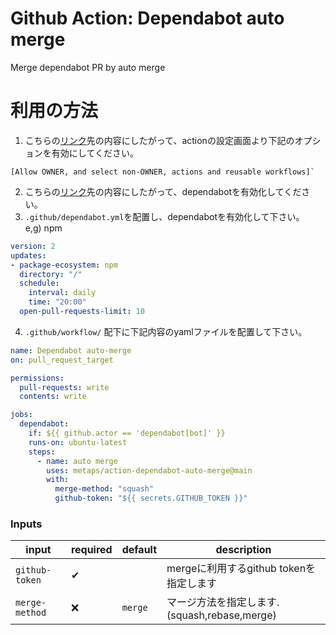 # Github Action: Dependabot auto merge
Merge dependabot PR by auto merge

# 利用の方法
1. こちらの[リンク](https://docs.github.com/ja/repositories/managing-your-repositorys-settings-and-features/enabling-features-for-your-repository/managing-github-actions-settings-for-a-repository#%E3%83%AA%E3%83%9D%E3%82%B8%E3%83%88%E3%83%AA%E3%81%AE-github-actions-%E6%A8%A9%E9%99%90%E3%82%92%E7%AE%A1%E7%90%86%E3%81%99%E3%82%8B)先の内容にしたがって、actionの設定画面より下記のオプションを有効にしてください。
  ```
  [Allow OWNER, and select non-OWNER, actions and reusable workflows]`
  ```
2. こちらの[リンク](https://docs.github.com/ja/code-security/dependabot/dependabot-version-updates/configuring-dependabot-version-updates#dependabot-version-updates-%E3%82%92%E6%9C%89%E5%8A%B9%E5%8C%96%E3%81%99%E3%82%8B)先の内容にしたがって、dependabotを有効化してください。
3. `.github/dependabot.yml`を配置し、dependabotを有効化して下さい。<br>
e,g) npm
  ```yaml
  version: 2
  updates:
  - package-ecosystem: npm
    directory: "/"
    schedule:
      interval: daily
      time: "20:00"
    open-pull-requests-limit: 10
  ```

4. `.github/workflow/` 配下に下記内容のyamlファイルを配置して下さい。
```yaml
name: Dependabot auto-merge
on: pull_request_target

permissions:
  pull-requests: write
  contents: write

jobs:
  dependabot:
    if: ${{ github.actor == 'dependabot[bot]' }}
    runs-on: ubuntu-latest
    steps:
      - name: auto merge
        uses: metaps/action-dependabot-auto-merge@main
        with:
          merge-method: "squash"
          github-token: "${{ secrets.GITHUB_TOKEN }}"
```


### Inputs

| input          | required | default                  | description                                         |
|----------------|----------|--------------------------|-----------------------------------------------------|
| `github-token` | ✔        |                          | mergeに利用するgithub tokenを指定します                 |
| `merge-method` | ❌       | `merge`                  | マージ方法を指定します. (squash,rebase,merge)           |

